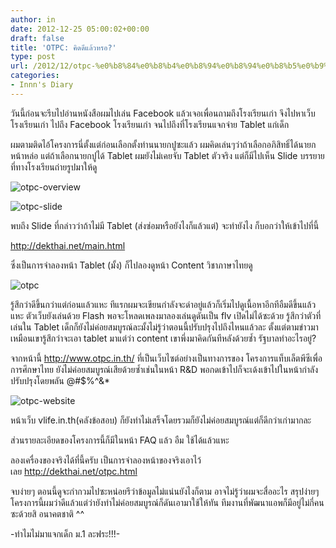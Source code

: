 ```yaml
---
author: in
date: 2012-12-25 05:00:02+00:00
draft: false
title: 'OTPC: คิดดีแล้วหรอ?'
type: post
url: /2012/12/otpc-%e0%b8%84%e0%b8%b4%e0%b8%94%e0%b8%94%e0%b8%b5%e0%b9%81%e0%b8%a5%e0%b9%89%e0%b8%a7%e0%b8%ab%e0%b8%a3%e0%b8%ad/
categories:
- Innn's Diary
---
```


วันนี้ก่อนจะรีบไปอ่านหนังสือผมไปเล่น Facebook แล้วเจอเพื่อนถามถึงโรงเรียนเก่า จึงไปหาเว็บโรงเรียนเก่า ไปถึง Facebook โรงเรียนเก่า จนไปถึงที่โรงเรียนแจกจ่าย Tablet แก่เด็ก

ผมตามติดไอ้โครงการนี่ตั้งแต่ก่อนเลือกตั้งท่านนายกปูซะแล้ว ผมคิดเล่นๆว่าถ้าเลือกอภิสิทธิ์ได้นายกหน้าหล่อ แต่ถ้าเลือกนายกปูได้ Tablet ผมยังไม่เคยจับ Tablet ตัวจริง แต่ก็มีไปเห็น Slide บรรยายที่ทางโรงเรียนถ่ายรูปมาให้ดู

![otpc-overview](https://www.innnblog.com/wp-content/uploads/2012/12/otpc-overview-1.jpg)


![otpc-slide](https://www.innnblog.com/wp-content/uploads/2012/12/24-12-2555-20-56-37-1.jpg)


พบถึง Slide ที่กล่าวว่าถ้าไม่มี Tablet (ส่งซ่อมหรือยังไงก็แล้วแต่) จะทำยังไง ก็บอกว่าให้เข้าไปที่นี้

http://dekthai.net/main.html

ซึ่งเป็นการจำลองหน้า Tablet (มั้ง) ก็ไปลองดูหน้า Content วิชาภาษาไทยดู

![otpc](https://www.innnblog.com/wp-content/uploads/2012/12/otpc-1.jpg)


รู้สึกว่าดีขึ้นกว่าแต่ก่อนแล้วแหะ ทีแรกผมจะเขียนกำลังจะด่าอยู่แล้วก็เริ่มไปดูเนื้อหาอีกทีอืมดีขึ้นแล้วแหะ ตัวเว็บยังเล่นด้วย Flash พอจะโหลดเพลงมาลองเล่นดูดันเป็น flv เปิดไม่ได้ซะด้วย รู้สึกว่าตัวที่เล่นใน Tablet เด็กก็ยังไม่ค่อยสมบูรณ์ละมั้งไม่รู้ว่าตอนนี้ปรับปรุงไปถึงไหนแล้วละ ตั้งแต่ตามข่าวมาเหมือนเขารู้สึกว่าจะเอา tablet มาแต่ว่า content เขาพึ่งมาคิดกันทีหลังด้วยซ้ำ รัฐบาลทำอะไรอยู่?

จากหน้านี้ http://www.otpc.in.th/ ที่เป็นเว็บไซต์อย่างเป็นทางการของ โครงการแท็บเล็ตพีซีเพื่อการศึกษาไทย ยังไม่ค่อยสมบูรณ์เสียด้วยซ้ำเช่นในหน้า R&D พอกดเข้าไปก็จะเด้งเข้าไปในหน้ากำลังปรับปรุงโดยพลัน @#$%^&*

![otpc-website](https://www.innnblog.com/wp-content/uploads/2012/12/otpc-undercon-1.jpg)


หน้าเว็บ vlife.in.th(คลังข้อสอบ) ก็ยังทำไม่เสร็จโดยรวมก็ยังไม่ค่อยสมบูรณ์แต่ก็ดีกว่าเก่ามากละ

ส่วนรายละเอียดของโครงการนี้ก็มีในหน้า FAQ แล้ว อืม ใช้ได้แล้วแหะ

ลองเครื่องของจริงได้ที่นี้ครับ เป็นการจำลองหน้าของจริงเอาไว้เลย http://dekthai.net/otpc.html

จบง่ายๆ ตอนนี้ดูจะกำกวมไปซะหน่อยรึว่าข้อมูลไม่แน่นยังไงก็ตาม อาจไม่รู้ว่าผมจะสื่ออะไร สรุปง่ายๆ โครงการนี้ผมว่าดีแล้วแต่ว่ายังทำไม่ค่อยสมบูรณ์ก็ดันเอามาใช้ให้ทัน ทีมงานที่พัฒนาแอพก็มีอยู่ไม่กี่คนซะด้วยสิ อนาคตชาติ ^^

-ทำไมไม่มาแจกเด็ก ม.1 ละฟระ!!!-
